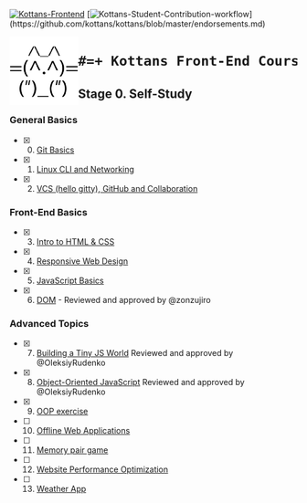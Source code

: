 

 [![Kottans-Frontend](https://img.shields.io/badge/%3D%28%5E.%5E%29%3D-frontend-yellow.svg)](https://github.com/kottans/frontend)
 [![Kottans-Student-Contribution-workflow](https://img.shields.io/badge/%3D(%5E.%5E)%3D-mastered%20contribution%20workflow-6f42c1.svg)](https://github.com/kottans/kottans/blob/master/endorsements.md)



 <img src="/task_0/gif/6013442.png" height="120px" width="120px" align="left"> 

<h1 align="center">

```diff
#=+ Kottans Front-End Cours +=#
```
</h1>

## Stage 0. Self-Study

### General Basics

- [x] 0. [Git Basics](https://github.com/maxovsanyuk/kottans-frontend/tree/master/task_0)
- [x] 1. [Linux CLI and Networking](https://github.com/maxovsanyuk/kottans-frontend/tree/master/task_linux_cli)
- [x] 2. [VCS (hello gitty), GitHub and Collaboration](https://github.com/maxovsanyuk/kottans-frontend/tree/master/task_git_collaboration)

### Front-End Basics

- [x] 3. [Intro to HTML&nbsp;&amp;&nbsp;CSS](https://github.com/maxovsanyuk/kottans-frontend/tree/master/task_html_css_intro)
- [x] 4. [Responsive Web Design](https://github.com/maxovsanyuk/kottans-frontend/tree/master/task_responsive_web_design)
- [x] 5. [JavaScript Basics](https://github.com/maxovsanyuk/kottans-frontend/tree/master/task_js_basics)
- [x] 6. [DOM](https://github.com/maxovsanyuk/kottans-frontend/tree/master/task_js_dom) - Reviewed and approved by @zonzujiro

### Advanced Topics

- [x]  7. [Building a Tiny JS World](https://github.com/maxovsanyuk/kottans-frontend/tree/master/task_js-pre-oop) Reviewed and approved by @OleksiyRudenko
- [x] 8. [Object-Oriented JavaScript](https://github.com/maxovsanyuk/kottans-frontend/tree/master/task_js_oop) Reviewed and approved by @OleksiyRudenko
- [x] 9. [OOP exercise ](https://github.com/maxovsanyuk/kottans-frontend/tree/master/task_js-OOP-exercise)
- [ ] 10. [Offline Web Applications]()
- [ ] 11. [Memory pair game ]()
- [ ] 12. [Website Performance Optimization]()
- [ ] 13. [Weather App]()

